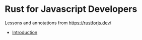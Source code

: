 # Rust for Javascript Developers

Lessons and annotations from https://rustforjs.dev/

- [Introduction](./01-introduction)
